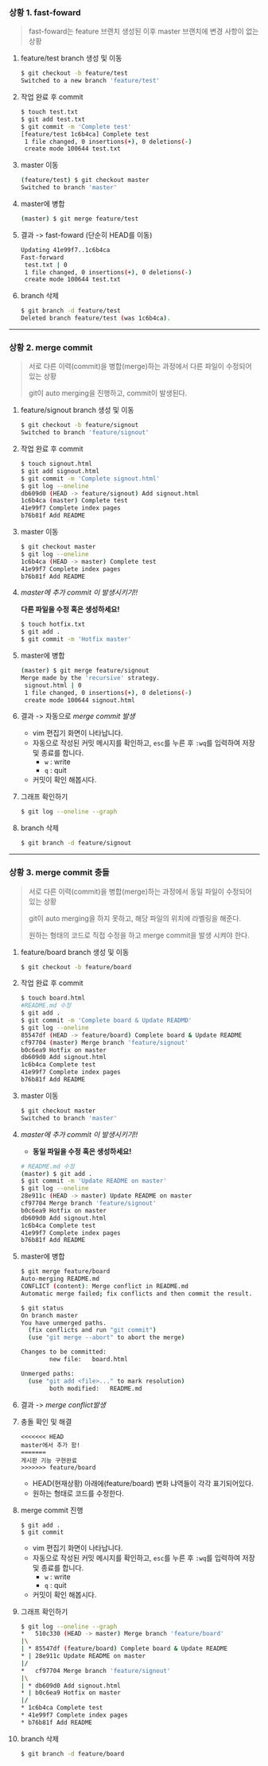 ### 상황 1. fast-foward

> fast-foward는 feature 브랜치 생성된 이후 master 브랜치에 변경 사항이 없는 상황

1. feature/test branch 생성 및 이동

   ``` bash
   $ git checkout -b feature/test
   Switched to a new branch 'feature/test'
   ```

2. 작업 완료 후 commit

   ```bash
   $ touch test.txt
   $ git add test.txt
   $ git commit -m 'Complete test'
   [feature/test 1c6b4ca] Complete test
    1 file changed, 0 insertions(+), 0 deletions(-)
    create mode 100644 test.txt
   ```

3. master 이동

   ```bash
   (feature/test) $ git checkout master
   Switched to branch 'master'
   ```

4. master에 병합

   ```bash
   (master) $ git merge feature/test
   ```

5. 결과 -> fast-foward (단순히 HEAD를 이동)

   ```bash
   Updating 41e99f7..1c6b4ca
   Fast-forward
    test.txt | 0
    1 file changed, 0 insertions(+), 0 deletions(-)
    create mode 100644 test.txt
   ```

6. branch 삭제

   ```bash
   $ git branch -d feature/test
   Deleted branch feature/test (was 1c6b4ca).
   ```

   

------

### 상황 2. merge commit

> 서로 다른 이력(commit)을 병합(merge)하는 과정에서 다른 파일이 수정되어 있는 상황
>
> git이 auto merging을 진행하고, commit이 발생된다.

1. feature/signout branch 생성 및 이동

   ```bash
   $ git checkout -b feature/signout
   Switched to branch 'feature/signout'
   ```

2. 작업 완료 후 commit

   ```bash
   $ touch signout.html
   $ git add signout.html
   $ git commit -m 'Complete signout.html'
   $ git log --oneline
   db609d0 (HEAD -> feature/signout) Add signout.html
   1c6b4ca (master) Complete test
   41e99f7 Complete index pages
   b76b81f Add README
   ```

3. master 이동

   ```bash
   $ git checkout master
   $ git log --oneline
   1c6b4ca (HEAD -> master) Complete test
   41e99f7 Complete index pages
   b76b81f Add README
   ```
   
4. *master에 추가 commit 이 발생시키기!!*

   **다른 파일을 수정 혹은 생성하세요!**

   ```bash
   $ touch hotfix.txt
   $ git add .
   $ git commit -m 'Hotfix master'
   ```


5. master에 병합

   ```bash
   (master) $ git merge feature/signout
   Merge made by the 'recursive' strategy.
    signout.html | 0
    1 file changed, 0 insertions(+), 0 deletions(-)
    create mode 100644 signout.html
   ```

   

6. 결과 -> 자동으로 *merge commit 발생*

   - vim 편집기 화면이 나타납니다.
   - 자동으로 작성된 커밋 메시지를 확인하고, `esc`를 누른 후 `:wq`를 입력하여 저장 및 종료를 합니다.
     - `w` : write
     - `q` : quit
   - 커밋이 확인 해봅시다.

7. 그래프 확인하기

   ```bash
   $ git log --oneline --graph
   ```

8. branch 삭제

   ```bash
   $ git branch -d feature/signout
   ```

   

------

### 상황 3. merge commit 충돌

> 서로 다른 이력(commit)을 병합(merge)하는 과정에서 동일 파일이 수정되어 있는 상황
>
> git이 auto merging을 하지 못하고, 해당 파일의 위치에 라벨링을 해준다.
>
> 원하는 형태의 코드로 직접 수정을 하고 merge commit을 발생 시켜야 한다.

1. feature/board branch 생성 및 이동

   ```bash
   $ git checkout -b feature/board
   ```

2. 작업 완료 후 commit

   ```bash
   $ touch board.html
   #README.md 수정
   $ git add .
   $ git commit -m 'Complete board & Update READMD'
   $ git log --oneline
   85547df (HEAD -> feature/board) Complete board & Update README
   cf97704 (master) Merge branch 'feature/signout'
   b0c6ea9 Hotfix on master
   db609d0 Add signout.html
   1c6b4ca Complete test
   41e99f7 Complete index pages
   b76b81f Add README
   ```

3. master 이동

   ```bash
   $ git checkout master
   Switched to branch 'master'
   ```

4. *master에 추가 commit 이 발생시키기!!*

   - **동일 파일을 수정 혹은 생성하세요!**

   ```bash
   # README.md 수정
   (master) $ git add .
   $ git commit -m 'Update README on master'
   $ git log --oneline
   28e911c (HEAD -> master) Update README on master
   cf97704 Merge branch 'feature/signout'
   b0c6ea9 Hotfix on master
   db609d0 Add signout.html
   1c6b4ca Complete test
   41e99f7 Complete index pages
   b76b81f Add README
   ```

5. master에 병합

   ```bash
   $ git merge feature/board
   Auto-merging README.md
   CONFLICT (content): Merge conflict in README.md
   Automatic merge failed; fix conflicts and then commit the result.
   
   $ git status
   On branch master
   You have unmerged paths.
     (fix conflicts and run "git commit")
     (use "git merge --abort" to abort the merge)
   
   Changes to be committed:
           new file:   board.html
   
   Unmerged paths:
     (use "git add <file>..." to mark resolution)
           both modified:   README.md
   ```

6. 결과 -> *merge conflict발생*

7. 충돌 확인 및 해결

   ```
   <<<<<<< HEAD
   master에서 추가 함!
   =======
   게시판 기능 구현완료
   >>>>>>> feature/board
   ```

   * HEAD(현재상황) 아래에(feature/board) 변화 냐역들이 각각 표기되어있다.
   * 원하는 형태로 코드를 수정한다.

8. merge commit 진행

   ```
   $ git add .
   $ git commit
   ```

   - vim 편집기 화면이 나타납니다.
   - 자동으로 작성된 커밋 메시지를 확인하고, `esc`를 누른 후 `:wq`를 입력하여 저장 및 종료를 합니다.
     - `w` : write
     - `q` : quit
   - 커밋이 확인 해봅시다.

9. 그래프 확인하기

   ```bash
   $ git log --oneline --graph
   *   510c330 (HEAD -> master) Merge branch 'feature/board'
   |\
   | * 85547df (feature/board) Complete board & Update README
   * | 28e911c Update README on master
   |/
   *   cf97704 Merge branch 'feature/signout'
   |\
   | * db609d0 Add signout.html
   * | b0c6ea9 Hotfix on master
   |/
   * 1c6b4ca Complete test
   * 41e99f7 Complete index pages
   * b76b81f Add README
   ```

10. branch 삭제

    ```bash
    $ git branch -d feature/board
    ```

    


